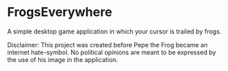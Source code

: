 # FrogsEverywhere
A simple desktop game application in which your cursor is trailed by frogs.

Disclaimer: This project was created before Pepe the Frog became an internet hate-symbol. No political opinions are meant to be expressed by the use of his image in the application.
